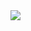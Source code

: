 <img src="https://capsule-render.vercel.app/api?type=rect&color=0:00b09b,100:96c93d&height=240&section=header&text=Code%20With%20Passion&fontSize=36&fontColor=ffffff&animation=fadeIn&fontAlignY=45&desc=Build%20•%20Create%20•%20Innovate&descSize=16&descAlignY=65" />
